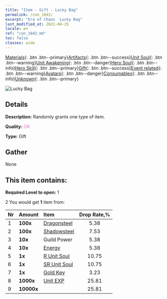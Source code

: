 ```yaml
---
title: "Item - Gift - Lucky Bag"
permalink: /con_1842/
excerpt: "Era of Chaos  Lucky Bag"
last_modified_at: 2021-04-25
locale: en
ref: "con_1842.md"
toc: false
classes: wide
---
```

 [Materials](/Items/){: .btn .btn--primary}[Artifacts](/Items/Artifacts/){: .btn .btn--success}[Unit Soul](/Items/UnitSoul/){: .btn .btn--warning}[Unit Awakening](/Items/UnitAwakening/){: .btn .btn--danger}[Hero Soul](/Items/HeroSoul/){: .btn .btn--info}[Hero Skill](/Items/HeroSkill/){: .btn .btn--primary}[Gift](/Items/Gift/){: .btn .btn--success}[Event related](/Items/Events/){: .btn .btn--warning}[Avatars](/Items/Avatars/){: .btn .btn--danger}[Consumables](/Items/Consumables/){: .btn .btn--info}[Unknown](/Items/Unknown/){: .btn .btn--primary}

 ![Lucky Bag](/images/t/i_907314.png)

## Details
 **Description:** Randomly grants one type of item.

 **Quality:** <span style="color: #DA70D6">OK</span>

 **Type:** Gift

## Gather

  None

## This item contains:

 **Required Level to open:** 1

 2 You would get **1** item  from:

  | Nr | Amount |     Item    | Drop Rate,% |
  |:---|:-------|:------------|:---------:|
  | 1 |  **100x** | [Dragonsteel](/Items/con_880/) | 5.38 | 
  | 2 |  **100x** | [Shadowsteel](/Items/con_881/) | 7.53 | 
  | 3 |  **10x** | Guild Power | 5.38 | 
  | 4 |  **10x** | [Energy](/Items/con_900/) | 5.38 | 
  | 5 |  **1x** | [R Unit Soul](/Items/con_533/) | 10.75 | 
  | 6 |  **1x** | [SR Unit Soul](/Items/con_534/) | 10.75 | 
  | 7 |  **1x** | [Gold Key](/Items/con_783/) | 3.23 | 
  | 8 |  **1000x** | [Unit EXP](/Items/con_902/) | 25.81 | 
  | 9 |  **10000x** | <i class="fas fa-coins"/> | 25.81 | 
